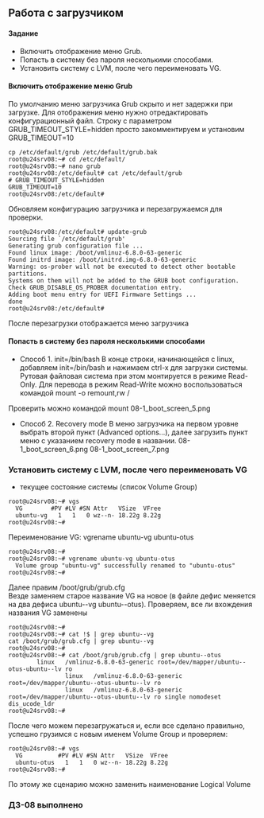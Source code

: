 
## Работа с загрузчиком
#### Задание
+ Включить отображение меню Grub.  
+ Попасть в систему без пароля несколькими способами.
+ Установить систему с LVM, после чего переименовать VG.

#### Включить отображение меню Grub
По умолчанию меню загрузчика Grub скрыто и нет задержки при загрузке. Для отображения меню нужно отредактировать конфигурационный файл. Строку с параметром GRUB_TIMEOUT_STYLE=hidden просто закомментируем и установим GRUB_TIMEOUT=10  
```
cp /etc/default/grub /etc/default/grub.bak
root@u24srv08:~# cd /etc/default/
root@u24srv08:~# nano grub
root@u24srv08:/etc/default# cat /etc/default/grub 
# GRUB_TIMEOUT_STYLE=hidden
GRUB_TIMEOUT=10
root@u24srv08:/etc/default#
```
Обновляем конфигурацию загрузчика и перезагружаемся для проверки.
```
root@u24srv08:/etc/default# update-grub
Sourcing file `/etc/default/grub'
Generating grub configuration file ...
Found linux image: /boot/vmlinuz-6.8.0-63-generic
Found initrd image: /boot/initrd.img-6.8.0-63-generic
Warning: os-prober will not be executed to detect other bootable partitions.
Systems on them will not be added to the GRUB boot configuration.
Check GRUB_DISABLE_OS_PROBER documentation entry.
Adding boot menu entry for UEFI Firmware Settings ...
done
root@u24srv08:/etc/default#
```
После перезагрузки отображается меню загрузчика

#### Попасть в систему без пароля несколькими способами

+ Способ 1. init=/bin/bash 
В конце строки, начинающейся с linux, добавляем init=/bin/bash и нажимаем сtrl-x для загрузки системы. Рутовая файловая система при этом монтируется в режиме Read-Only.
Для перевода в режим Read-Write можно воспользоваться командой mount -o remount,rw /

Проверить можно командой mount 
08-1_boot_screen_5.png

+ Способ 2. Recovery mode
В меню загрузчика на первом уровне выбрать второй пункт (Advanced options…), далее загрузить пункт меню с указанием recovery mode в названии. 
08-1_boot_screen_6.png
08-1_boot_screen_7.png

### Установить систему с LVM, после чего переименовать VG
+ текущее состояние системы (список Volume Group)
```
root@u24srv08:~# vgs
  VG        #PV #LV #SN Attr   VSize  VFree
  ubuntu-vg   1   1   0 wz--n- 18.22g 8.22g
root@u24srv08:~#
```
Переименование VG: vgrename ubuntu-vg ubuntu-otus
```
root@u24srv08:~#
root@u24srv08:~# vgrename ubuntu-vg ubuntu-otus
  Volume group "ubuntu-vg" successfully renamed to "ubuntu-otus"
root@u24srv08:~#
```
Далее правим /boot/grub/grub.cfg   
Везде заменяем старое название VG на новое (в файле дефис меняется на два дефиса ubuntu--vg ubuntu--otus).
Проверяем, все ли вхождения названия VG заменены
```
root@u24srv08:~#
root@u24srv08:~# cat !$ | grep ubuntu--vg
cat /boot/grub/grub.cfg | grep ubuntu--vg
root@u24srv08:~#
root@u24srv08:~# cat /boot/grub/grub.cfg | grep ubuntu--otus
        linux   /vmlinuz-6.8.0-63-generic root=/dev/mapper/ubuntu--otus-ubuntu--lv ro
                linux   /vmlinuz-6.8.0-63-generic root=/dev/mapper/ubuntu--otus-ubuntu--lv ro
                linux   /vmlinuz-6.8.0-63-generic root=/dev/mapper/ubuntu--otus-ubuntu--lv ro single nomodeset dis_ucode_ldr
root@u24srv08:~#
```
После чего можем перезагружаться и, если все сделано правильно, успешно грузимся с новым именем Volume Group и проверяем:
```
root@u24srv08:~# vgs
  VG          #PV #LV #SN Attr   VSize  VFree
  ubuntu-otus   1   1   0 wz--n- 18.22g 8.22g
root@u24srv08:~#
```
По этому же сценарию можно заменить наименование Logical Volume
### ДЗ-08 выполнено 
